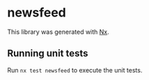 # newsfeed

This library was generated with [Nx](https://nx.dev).

## Running unit tests

Run `nx test newsfeed` to execute the unit tests.
